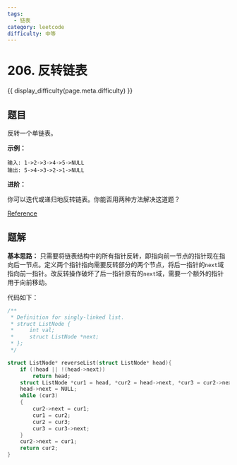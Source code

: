 ```yaml
---
tags:
  - 链表
category: leetcode
difficulty: 中等
---
```


# 206. 反转链表

{{ display_difficulty(page.meta.difficulty) }}

## 题目

反转一个单链表。

**示例：**
```
输入: 1->2->3->4->5->NULL
输出: 5->4->3->2->1->NULL
```
**进阶：**

你可以迭代或递归地反转链表。你能否用两种方法解决这道题？

[Reference](https://leetcode-cn.com/problems/reverse-linked-list/)

## 题解

**基本思路：** 只需要将链表结构中的所有指针反转，即指向前一节点的指针现在指向后一节点。定义两个指针指向需要反转部分的两个节点，将后一指针的`next`域指向前一指针。改反转操作破坏了后一指针原有的`next`域，需要一个额外的指针用于向前移动。

代码如下：

```c
/**
 * Definition for singly-linked list.
 * struct ListNode {
 *     int val;
 *     struct ListNode *next;
 * };
 */

struct ListNode* reverseList(struct ListNode* head){
    if (!head || !(head->next))
        return head;
    struct ListNode *cur1 = head, *cur2 = head->next, *cur3 = cur2->next;
    head->next = NULL;
    while (cur3)
    {
        cur2->next = cur1;
        cur1 = cur2;
        cur2 = cur3;
        cur3 = cur3->next;
    }
    cur2->next = cur1;
    return cur2;
}
```